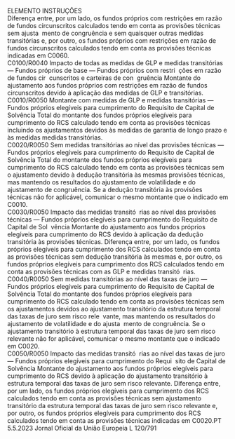  
ELEMENTO  INSTRUÇÕES  
Diferença entre, por um lado, os fundos próprios com restrições em razão de 
fundos circunscritos calculados tendo em conta as provisões técnicas sem ajusta ­
mento de congruência e sem quaisquer outras medidas transitórias e, por outro, 
os fundos próprios com restrições em razão de fundos circunscritos calculados 
tendo em conta as provisões técnicas indicadas em C0060.  
C0100/R0040  Impacto de todas as medidas 
de GLP e medidas transitórias 
— Fundos próprios de base — 
Fundos próprios com restri ­
ções em razão de fundos cir ­
cunscritos e carteiras de con ­
gruência  Montante do ajustamento aos fundos próprios com restrições em razão de fundos 
circunscritos devido à aplicação das medidas de GLP e transitórias.  
C0010/R0050  Montante com medidas de 
GLP e medidas transitórias — 
Fundos próprios elegíveis para 
cumprimento do Requisito de 
Capital de Solvência  Total do montante dos fundos próprios elegíveis para cumprimento do RCS 
calculado tendo em conta as provisões técnicas incluindo os ajustamentos devidos 
às medidas de garantia de longo prazo e às medidas medidas transitórias.  
C0020/R0050  Sem medidas transitórias ao 
nível das provisões técnicas — 
Fundos próprios elegíveis para 
cumprimento do Requisito de 
Capital de Solvência  Total do montante dos fundos próprios elegíveis para cumprimento do RCS 
calculado tendo em conta as provisões técnicas sem o ajustamento devido à 
dedução transitória às mesmas provisões técnicas, mas mantendo os resultados 
do ajustamento de volatilidade e do ajustamento de congruência. 
Se a dedução transitória às provisões técnicas não for aplicável, comunicar o 
mesmo montante que o indicado em C0010.  
C0030/R0050  Impacto das medidas transitó ­
rias ao nível das provisões 
técnicas — Fundos próprios 
elegíveis para cumprimento do 
Requisito de Capital de Sol ­
vência  Montante do ajustamento aos fundos próprios elegíveis para cumprimento do 
RCS devido à aplicação da dedução transitória às provisões técnicas. 
Diferença entre, por um lado, os fundos próprios elegíveis para cumprimento dos 
RCS calculados tendo em conta as provisões técnicas sem dedução transitória às 
mesmas e, por outro, os fundos próprios elegíveis para cumprimento dos RCS 
calculados tendo em conta as provisões técnicas com as GLP e medidas transitó ­
rias.  
C0040/R0050  Sem medidas transitórias ao 
nível das taxas de juro — 
Fundos próprios elegíveis para 
cumprimento do Requisito de 
Capital de Solvência  Total do montante dos fundos próprios elegíveis para cumprimento do RCS 
calculado tendo em conta as provisões técnicas sem os ajustamentos devidos ao 
ajustamento transitório da estrutura temporal das taxas de juro sem risco rele ­
vante, mas mantendo os resultados do ajustamento de volatilidade e do ajusta ­
mento de congruência. 
Se o ajustamento transitório à estrutura temporal das taxas de juro sem risco 
relevante não for aplicável, comunicar o mesmo montante que o indicado em 
C0020.  
C0050/R0050  Impacto das medidas transitó ­
rias ao nível das taxas de juro 
— Fundos próprios elegíveis 
para cumprimento do Requi ­
sito de Capital de Solvência  Montante do ajustamento aos fundos próprios elegíveis para cumprimento do 
RCS devido à aplicação do ajustamento transitório à estrutura temporal das taxas 
de juro sem risco relevante. 
Diferença entre, por um lado, os fundos próprios elegíveis para cumprimento dos 
RCS calculados tendo em conta as provisões técnicas sem ajustamento transitório 
da estrutura temporal das taxas de juro sem risco relevante e, por outro, os fundos 
próprios elegíveis para cumprimento dos RCS calculados tendo em conta as 
provisões técnicas indicadas em C0020.PT  5.5.2023 Jornal Oficial da União Europeia L 120/791